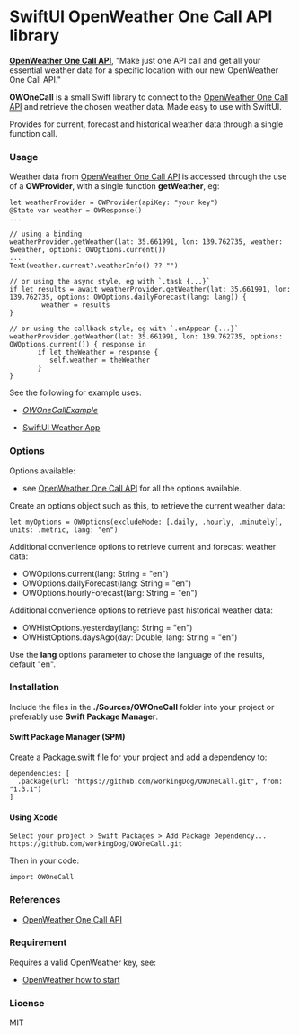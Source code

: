 # SwiftUI OpenWeather One Call API library


[**OpenWeather One Call API**](https://openweathermap.org/api/one-call-api), 
"Make just one API call and get all your essential weather data for a specific location with our new OpenWeather One Call API."

**OWOneCall** is a small Swift library to connect to the [OpenWeather One Call API](https://openweathermap.org/api/one-call-api) and retrieve the chosen weather data. Made easy to use with SwiftUI.

Provides for current, forecast and historical weather data through a single function call.

### Usage

Weather data from [OpenWeather One Call API](https://openweathermap.org/api/one-call-api) is accessed through the use of a **OWProvider**, with a single function **getWeather**, eg:

    let weatherProvider = OWProvider(apiKey: "your key")
    @State var weather = OWResponse()
    ...
    
    // using a binding
    weatherProvider.getWeather(lat: 35.661991, lon: 139.762735, weather: $weather, options: OWOptions.current())
    ...
    Text(weather.current?.weatherInfo() ?? "")
    
    // or using the async style, eg with `.task {...}`
    if let results = await weatherProvider.getWeather(lat: 35.661991, lon: 139.762735, options: OWOptions.dailyForecast(lang: lang)) {
            weather = results
    }
    
    // or using the callback style, eg with `.onAppear {...}`
    weatherProvider.getWeather(lat: 35.661991, lon: 139.762735, options: OWOptions.current()) { response in
           if let theWeather = response {
              self.weather = theWeather
           }
    }

See the following for example uses:

-   [*OWOneCallExample*](https://github.com/workingDog/OWOneCallExample) 

-   [SwiftUI Weather App](https://github.com/workingDog/YAWA)


### Options

Options available:

-   see [OpenWeather One Call API](https://openweathermap.org/api/one-call-api) for all the options available.

Create an options object such as this, to retrieve the current weather data:

    let myOptions = OWOptions(excludeMode: [.daily, .hourly, .minutely], units: .metric, lang: "en")

Additional convenience options to retrieve current and forecast weather data: 

-    OWOptions.current(lang: String = "en")
-    OWOptions.dailyForecast(lang: String = "en")  
-    OWOptions.hourlyForecast(lang: String = "en")

Additional convenience options to retrieve past historical weather data: 

-    OWHistOptions.yesterday(lang: String = "en")
-    OWHistOptions.daysAgo(day: Double, lang: String = "en")

Use the **lang** options parameter to chose the language of the results, default "en".


### Installation

Include the files in the **./Sources/OWOneCall** folder into your project or preferably use **Swift Package Manager**. 

#### Swift Package Manager  (SPM)

Create a Package.swift file for your project and add a dependency to:

    dependencies: [
      .package(url: "https://github.com/workingDog/OWOneCall.git", from: "1.3.1")
    ]

#### Using Xcode

    Select your project > Swift Packages > Add Package Dependency...
    https://github.com/workingDog/OWOneCall.git

Then in your code:

    import OWOneCall
    

### References

-    [OpenWeather One Call API](https://openweathermap.org/api/one-call-api)


### Requirement

Requires a valid OpenWeather key, see:

-    [OpenWeather how to start](https://openweathermap.org/appid)

### License

MIT
